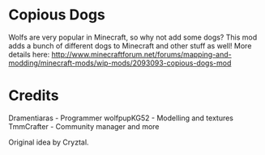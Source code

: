 Copious Dogs
============

Wolfs are very popular in Minecraft, so why not add some dogs?  This mod adds a bunch of different dogs to Minecraft and other stuff as well! More details here: http://www.minecraftforum.net/forums/mapping-and-modding/minecraft-mods/wip-mods/2093093-copious-dogs-mod

Credits
=======

Dramentiaras - Programmer
wolfpupKG52 - Modelling and textures
TmmCrafter - Community manager and more

Original idea by Cryztal.
